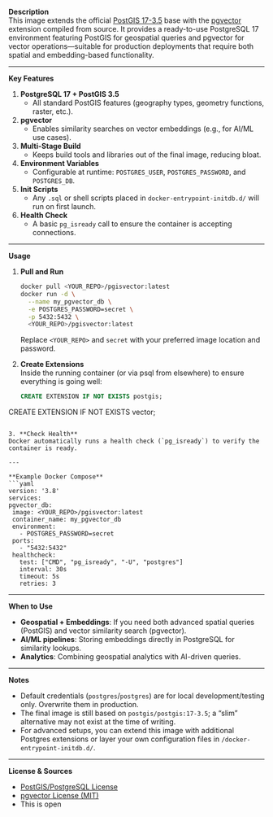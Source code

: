 **Description**  
This image extends the official [PostGIS 17-3.5](https://hub.docker.com/r/postgis/postgis) base with the [pgvector](https://github.com/pgvector/pgvector) extension compiled from source. It provides a ready-to-use PostgreSQL 17 environment featuring PostGIS for geospatial queries and pgvector for vector operations—suitable for production deployments that require both spatial and embedding-based functionality.

---

**Key Features**  
1. **PostgreSQL 17 + PostGIS 3.5**  
   - All standard PostGIS features (geography types, geometry functions, raster, etc.).
2. **pgvector**  
   - Enables similarity searches on vector embeddings (e.g., for AI/ML use cases).
3. **Multi-Stage Build**  
   - Keeps build tools and libraries out of the final image, reducing bloat.
4. **Environment Variables**  
   - Configurable at runtime: `POSTGRES_USER`, `POSTGRES_PASSWORD`, and `POSTGRES_DB`.
5. **Init Scripts**  
   - Any `.sql` or shell scripts placed in `docker-entrypoint-initdb.d/` will run on first launch.
6. **Health Check**  
   - A basic `pg_isready` call to ensure the container is accepting connections.

---

**Usage**  

1. **Pull and Run**  
   ```bash
   docker pull <YOUR_REPO>/pgisvector:latest
   docker run -d \
     --name my_pgvector_db \
     -e POSTGRES_PASSWORD=secret \
     -p 5432:5432 \
     <YOUR_REPO>/pgisvector:latest
   ```
   Replace `<YOUR_REPO>` and `secret` with your preferred image location and password.

2. **Create Extensions**  
   Inside the running container (or via psql from elsewhere) to ensure everything is going well:
   ```sql
   CREATE EXTENSION IF NOT EXISTS postgis;
  CREATE EXTENSION IF NOT EXISTS vector;
   ```

3. **Check Health**  
   Docker automatically runs a health check (`pg_isready`) to verify the container is ready.

---

**Example Docker Compose**  
```yaml
version: '3.8'
services:
  pgvector_db:
    image: <YOUR_REPO>/pgisvector:latest
    container_name: my_pgvector_db
    environment:
      - POSTGRES_PASSWORD=secret
    ports:
      - "5432:5432"
    healthcheck:
      test: ["CMD", "pg_isready", "-U", "postgres"]
      interval: 30s
      timeout: 5s
      retries: 3
```

---

**When to Use**  
- **Geospatial + Embeddings**: If you need both advanced spatial queries (PostGIS) and vector similarity search (pgvector).  
- **AI/ML pipelines**: Storing embeddings directly in PostgreSQL for similarity lookups.  
- **Analytics**: Combining geospatial analytics with AI-driven queries.

---

**Notes**  
- Default credentials (`postgres`/`postgres`) are for local development/testing only. Overwrite them in production.  
- The final image is still based on `postgis/postgis:17-3.5`; a “slim” alternative may not exist at the time of writing.  
- For advanced setups, you can extend this image with additional Postgres extensions or layer your own configuration files in `/docker-entrypoint-initdb.d/`.

---

**License & Sources**  
- [PostGIS/PostgreSQL License](https://www.postgresql.org/about/licence/)  
- [pgvector License (MIT)](https://github.com/pgvector/pgvector/blob/main/LICENSE)
- This is open